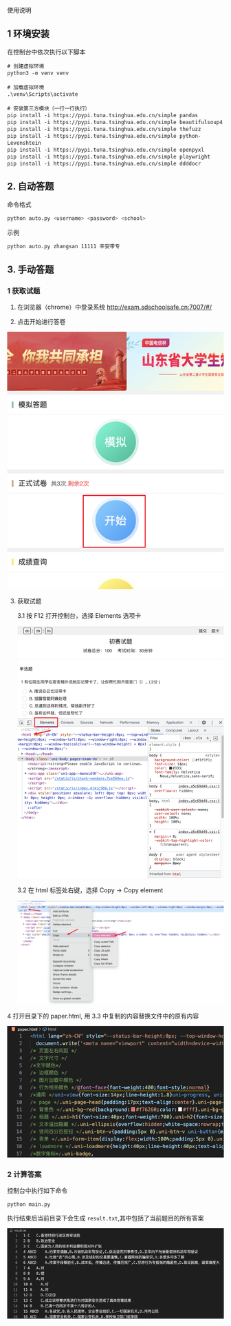 使用说明

## 1 环境安装

在控制台中依次执行以下脚本

```
# 创建虚拟环境
python3 -m venv venv

# 加载虚拟环境
.\venv\Scripts\activate

# 安装第三方模块（一行一行执行）
pip install -i https://pypi.tuna.tsinghua.edu.cn/simple pandas
pip install -i https://pypi.tuna.tsinghua.edu.cn/simple beautifulsoup4
pip install -i https://pypi.tuna.tsinghua.edu.cn/simple thefuzz
pip install -i https://pypi.tuna.tsinghua.edu.cn/simple python-Levenshtein
pip install -i https://pypi.tuna.tsinghua.edu.cn/simple openpyxl
pip install -i https://pypi.tuna.tsinghua.edu.cn/simple playwright
pip install -i https://pypi.tuna.tsinghua.edu.cn/simple ddddocr
```

## 2. 自动答题

命令格式

```bash
python auto.py <username> <password> <school>
```

示例

```bash
python auto.py zhangsan 11111 辛安带专
```

## 3. 手动答题

### 1 获取试题

1. 在浏览器（chrome）中登录系统
   http://exam.sdschoolsafe.cn:7007/#/

2. 点击开始进行答卷

![avatar](./image/Snipaste_2022-03-09_14-25-42.png)

3. 获取试题

   3.1 按 F12 打开控制台，选择 Elements 选项卡

   ![avatar](./image/Snipaste_2022-03-09_14-28-43.png)

   3.2 在 html 标签处右键，选择 Copy -> Copy element

   ![avatar](./image/Snipaste_2022-03-09_14-30-03.png)

4 打开目录下的 paper.html, 用 3.3 中复制的内容替换文件中的原有内容

![avatar](./image/Snipaste_2022-03-09_14-35-11.png)

### 2 计算答案

控制台中执行如下命令

```
python main.py
```

执行结束后当前目录下会生成 `result.txt`,其中包括了当前题目的所有答案

![avatar](./image/Snipaste_2022-03-09_14-46-02.png)
